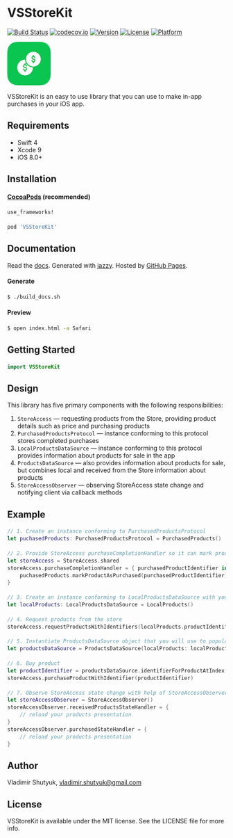 # VSStoreKit

[![Build Status](https://travis-ci.org/suvov/VSStoreKit.svg?branch=master)](https://travis-ci.org/suvov/VSStoreKit) [![codecov.io](https://codecov.io/gh/suvov/VSStoreKit/branch/master/graphs/badge.svg)](https://codecov.io/gh/suvov/VSStoreKit/branch/master) [![Version](https://img.shields.io/cocoapods/v/VSStoreKit.svg?style=flat)](http://cocoapods.org/pods/VSStoreKit) [![License](https://img.shields.io/cocoapods/l/VSStoreKit.svg?style=flat)](http://cocoapods.org/pods/VSStoreKit) [![Platform](https://img.shields.io/cocoapods/p/VSStoreKit.svg?style=flat)](http://cocoapods.org/pods/VSStoreKit)

![Icon][img0]

VSStoreKit is an easy to use library that you can use to make in-app purchases in your iOS app. 

## Requirements

* Swift 4
* Xcode 9
* iOS 8.0+

## Installation

#### [CocoaPods](http://cocoapods.org) (recommended)

````ruby
use_frameworks!

pod 'VSStoreKit'

````

## Documentation

Read the [docs][docsLink]. Generated with [jazzy](https://github.com/realm/jazzy). Hosted by [GitHub Pages](https://pages.github.com).

#### Generate

````bash
$ ./build_docs.sh
````

#### Preview

````bash
$ open index.html -a Safari
````

## Getting Started

````swift
import VSStoreKit
````
## Design 

This library has five primary components with the following responsibilities:
1. `StoreAccess` — requesting products from the Store, providing product details such as price and purchasing products
2.  `PurchasedProductsProtocol` — instance conforming to this protocol stores completed purchases
3.  `LocalProductsDataSource` — instance conforming to this protocol provides information about products for sale in the app
4.  `ProductsDataSource` — also provides information about products for sale, but combines local and received from the Store information about products
5.  `StoreAccessObserver` — observing StoreAccess state change and notifying client via callback methods

## Example

````swift
// 1. Create an instance conforming to PurchasedProductsProtocol 
let puchasedProducts: PurchasedProductsProtocol = PurchasedProducts()

// 2. Provide StoreAccess purchaseCompletionHandler so it can mark products as purchased
let storeAccess = StoreAccess.shared
storeAccess.purchaseCompletionHandler = { purchasedProductIdentifier in
    puchasedProducts.markProductAsPurchased(purchasedProductIdentifier)
}

// 3. Create an instance conforming to LocalProductsDataSource with your products (in-app purchases)
let localProducts: LocalProductsDataSource = LocalProducts()

// 4. Request products from the store
storeAccess.requestProductsWithIdentifiers(localProducts.productIdentifiers)

// 5. Instantiate ProductsDataSource object that you will use to populate your UITableView, UICollectionView or whatever with products (in-app purchases)
let productsDataSource = ProductsDataSource(localProducts: localProducts, storeProducts: storeAccess)

// 6. Buy product
let productIdentifier = productsDataSource.identifierForProductAtIndex(index)
storeAccess.purchaseProductWithIdentifier(productIdentifier)

// 7. Observe StoreAccess state change with help of StoreAccessObserver by providing it optional handlers for the states you are interested in
let storeAccessObserver = StoreAccessObserver()
storeAccessObserver.receivedProductsStateHandler = {
    // reload your products presentation
}
storeAccessObserver.purchasedStateHandler = {
    // reload your products presentation
}

````

## Author

Vladimir Shutyuk, vladimir.shutyuk@gmail.com

## License

VSStoreKit is available under the MIT license. See the LICENSE file for more info.

[img0]:https://raw.githubusercontent.com/suvov/VSStoreKit/master/Icon0.png
[docsLink]:http://suvov.xyz/VSStoreKit

